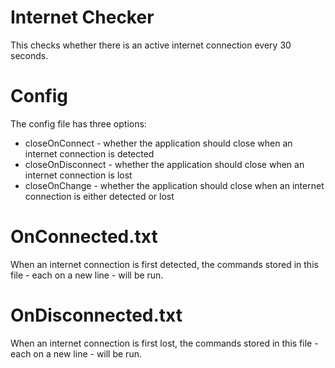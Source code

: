 # Internet Checker
This checks whether there is an active internet connection every 30 seconds.

# Config
The config file has three options:
- closeOnConnect - whether the application should close when an internet connection is detected
- closeOnDisconnect - whether the application should close when an internet connection is lost
- closeOnChange - whether the application should close when an internet connection is either detected or lost

# OnConnected.txt
When an internet connection is first detected, the commands stored in this file - each on a new line - will be run.


# OnDisconnected.txt
When an internet connection is first lost, the commands stored in this file - each on a new line - will be run.
